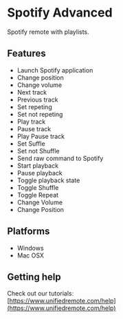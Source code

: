# Spotify Advanced
Spotify remote with playlists.

## Features
*  Launch Spotify application
*  Change position
*  Change volume
*  Next track
*  Previous track
*  Set repeting
*  Set not repeting
*  Play track
*  Pause track
*  Play Pause track
*  Set Suffle
*  Set not Shuffle
*  Send raw command to Spotify
*  Start playback
*  Pause playback
*  Toggle playback state
*  Toggle Shuffle 
*  Toggle Repeat 
*  Change Volume
*  Change Position

## Platforms
* Windows
* Mac OSX

## Getting help
Check out our tutorials: <br>
[https://www.unifiedremote.com/help](https://www.unifiedremote.com/help)

